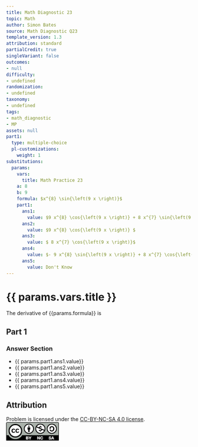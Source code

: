 ```yaml
---
title: Math Diagnostic 23
topic: Math
author: Simon Bates
source: Math Diagnostic Q23
template_version: 1.3
attribution: standard
partialCredit: true
singleVariant: false
outcomes:
- null
difficulty:
- undefined
randomization:
- undefined
taxonomy:
- undefined
tags:
- math_diagnostic
- MP
assets: null
part1:
  type: multiple-choice
  pl-customizations:
    weight: 1
substitutions:
  params:
    vars:
      title: Math Practice 23
    a: 8
    b: 9
    formula: $x^{8} \sin{\left(9 x \right)}$
    part1:
      ans1:
        value: $9 x^{8} \cos{\left(9 x \right)} + 8 x^{7} \sin{\left(9 x \right)}$
      ans2:
        value: $9 x^{8} \cos{\left(9 x \right)} $
      ans3:
        value: $ 8 x^{7} \cos{\left(9 x \right)}$
      ans4:
        value: $- 9 x^{8} \sin{\left(9 x \right)} + 8 x^{7} \cos{\left(9 x \right)}$
      ans5:
        value: Don't Know
---
```

# {{ params.vars.title }}
The derivative of {{params.formula}} is

## Part 1

### Answer Section

- {{ params.part1.ans1.value}}
- {{ params.part1.ans2.value}}
- {{ params.part1.ans3.value}}
- {{ params.part1.ans4.value}}
- {{ params.part1.ans5.value}}

## Attribution

Problem is licensed under the [CC-BY-NC-SA 4.0 license](https://creativecommons.org/licenses/by-nc-sa/4.0/).<br> ![The Creative Commons 4.0 license requiring attribution-BY, non-commercial-NC, and share-alike-SA license.](https://raw.githubusercontent.com/firasm/bits/master/by-nc-sa.png)